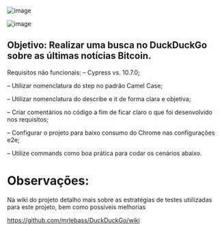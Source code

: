 
![image](https://user-images.githubusercontent.com/48696451/207076971-43391a05-7a5e-41ec-918d-27270c61abdd.png)

![image](https://user-images.githubusercontent.com/48696451/207077244-9ecdfe81-4704-4d67-8521-bf6c86dc4572.png)

## Objetivo: Realizar uma busca no DuckDuckGo sobre as últimas notícias Bitcoin.



Requisitos não funcionais:
– Cypress vs. 10.7.0;

– Utilizar nomenclatura do step no padrão Camel Case;

– Utilizar nomenclatura do describe e it de forma clara e objetiva;

– Criar comentários no código a fim de ficar claro o que foi desenvolvido nos requisitos;

– Configurar o projeto para baixo consumo do Chrome nas configurações e2e;

– Utilize commands como boa prática para codar os cenários abaixo.


# Observações:

Na wiki do projeto detalho mais sobre as estratégias de testes utiilizadas para este projeto, bem como possíveis melhorias

https://github.com/mrlebass/DuckDuckGo/wiki

